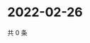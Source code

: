 # 2022-02-26

共 0 条

<!-- BEGIN WEIBO -->
<!-- 最后更新时间 Sat Feb 26 2022 22:11:34 GMT+0800 (China Standard Time) -->

<!-- END WEIBO -->

